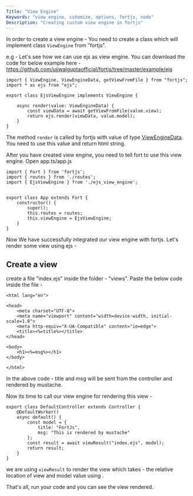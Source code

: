 ```yaml
---
Title: "View Engine"
Keywords: "view engine, cutomize, options, fortjs, node"
Description: "Creating custom view engine in fortjs"
---
```


In order to create a view engine - You need to create a class which will implement class `ViewEngine` from "fortjs".

e.g - Let's see how we can use ejs as view engine. You can download the code for below example here - https://github.com/ujjwalguptaofficial/fortjs/tree/master/example/ejs

```
import { ViewEngine, ViewEngineData, getViewFromFile } from "fortjs";
import * as ejs from "ejs"; 

export class EjsViewEngine implements ViewEngine {

    async render(value: ViewEngineData) {
        const viewData = await getViewFromFile(value.view);
        return ejs.render(viewData, value.model);
    }
}
```

The method `render` is called by fortjs with value of type [ViewEngineData](/tutorial/view-engine-data). You need to use this value and return html string.

After you have created view engine, you need to tell fort to use this view engine. Open app.ts/app.js

```
import { Fort } from 'fortjs';
import { routes } from './routes';
import { EjsViewEngine } from './ejs_view_engine';


export class App extends Fort {
    constructor() {
        super();
        this.routes = routes;
        this.viewEngine = EjsViewEngine;
    }
}
```

Now We have successfully integrated our view engine with fortjs. Let's render some view using ejs - 

## Create a view

create a file "index.ejs" inside the folder - "views". Paste the below code inside the file -

```
<html lang="en">

<head>
    <meta charset="UTF-8">
    <meta name="viewport" content="width=device-width, initial-scale=1.0">
    <meta http-equiv="X-UA-Compatible" content="ie=edge">
    <title><%=title%></title>
</head>

<body>
    <h1><%=msg%></h1>
</body>

</html>
```

In the above code - title and msg will be sent from the controller and rendered by mustache. 

Now its time to call our view engine for rendering this view - 

```
export class DefaultController extends Controller {
    @DefaultWorker()
    async default() {
        const model = {
            title: "FortJs",
            msg: "This is rendered by mustache"
        };
        const result = await viewResult("index.ejs", model);
        return result;
    }
}
```

we are using `viewResult` to render the view  which takes - the relative location of view and model value using . 

That's all, run your code and you can see the view rendered.